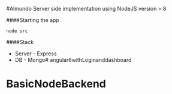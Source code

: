 #Almundo
Server side implementation using NodeJS version > 8

####Starting the app

    node src


####Stack

 - Server - Express
 - DB - Mongo# angular6withLoginanddashboard
# BasicNodeBackend
